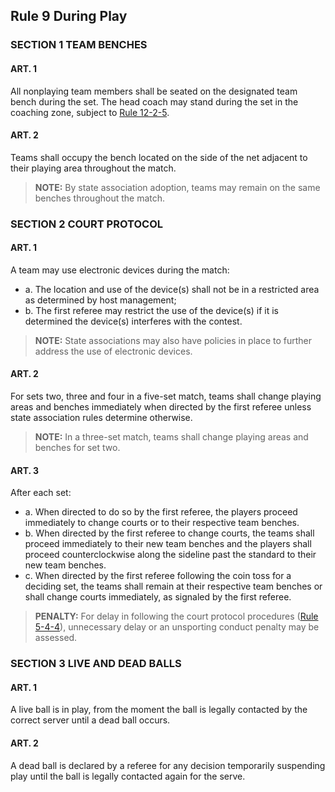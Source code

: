 <!-- Section: Rule 9 During Play -->

## Rule 9 During Play

### SECTION 1 TEAM BENCHES

#### ART. 1

All nonplaying team members shall be seated on the designated team bench during the set. The head coach may stand during the set in the coaching zone, subject to [Rule 12-2-5](#rule-12-2-5).

#### ART. 2

Teams shall occupy the bench located on the side of the net adjacent to their playing area throughout the match.

> **NOTE:** By state association adoption, teams may remain on the same benches throughout the match.

### SECTION 2 COURT PROTOCOL

#### ART. 1

A team may use electronic devices during the match:

- a. The location and use of the device(s) shall not be in a restricted area as determined by host management;
- b. The first referee may restrict the use of the device(s) if it is determined the device(s) interferes with the contest.

> **NOTE:** State associations may also have policies in place to further address the use of electronic devices.

#### ART. 2

For sets two, three and four in a five-set match, teams shall change playing areas and benches immediately when directed by the first referee unless state association rules determine otherwise.

> **NOTE:** In a three-set match, teams shall change playing areas and benches for set two.

#### ART. 3

After each set:

- a. When directed to do so by the first referee, the players proceed immediately to change courts or to their respective team benches.
- b. When directed by the first referee to change courts, the teams shall proceed immediately to their new team benches and the players shall proceed counterclockwise along the sideline past the standard to their new team benches.
- c. When directed by the first referee following the coin toss for a deciding set, the teams shall remain at their respective team benches or shall change courts immediately, as signaled by the first referee.

> **PENALTY:** For delay in following the court protocol procedures ([Rule 5-4-4](#rule-5-4-4)), unnecessary delay or an unsporting conduct penalty may be assessed.

### SECTION 3 LIVE AND DEAD BALLS

#### ART. 1

A live ball is in play, from the moment the ball is legally contacted by the correct server until a dead ball occurs.

#### ART. 2

A dead ball is declared by a referee for any decision temporarily suspending play until the ball is legally contacted again for the serve.
